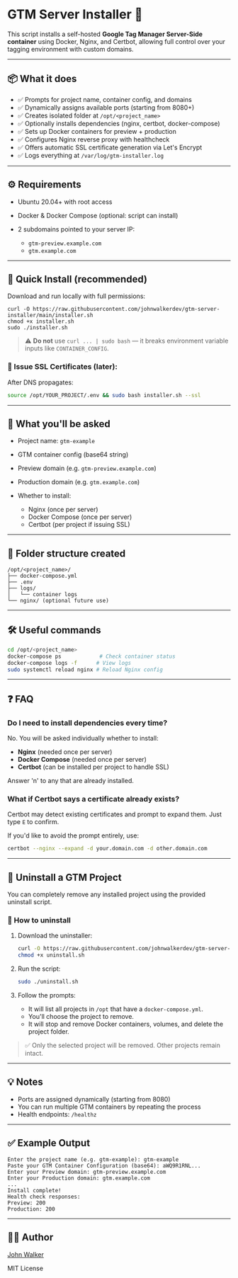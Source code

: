 # GTM Server Installer 🧩

This script installs a self-hosted **Google Tag Manager Server-Side container** using Docker, Nginx, and Certbot, allowing full control over your tagging environment with custom domains.

---

## 📦 What it does

* ✅ Prompts for project name, container config, and domains
* ✅ Dynamically assigns available ports (starting from 8080+)
* ✅ Creates isolated folder at `/opt/<project_name>`
* ✅ Optionally installs dependencies (nginx, certbot, docker-compose)
* ✅ Sets up Docker containers for preview + production
* ✅ Configures Nginx reverse proxy with healthcheck
* ✅ Offers automatic SSL certificate generation via Let's Encrypt
* ✅ Logs everything at `/var/log/gtm-installer.log`

---

## ⚙️ Requirements

* Ubuntu 20.04+ with root access
* Docker & Docker Compose (optional: script can install)
* 2 subdomains pointed to your server IP:

  * `gtm-preview.example.com`
  * `gtm.example.com`

---

## 🚀 Quick Install (recommended)

Download and run locally with full permissions:

```
curl -O https://raw.githubusercontent.com/johnwalkerdev/gtm-server-installer/main/installer.sh
chmod +x installer.sh
sudo ./installer.sh
```

> ⚠️ **Do not** use `curl ... | sudo bash` — it breaks environment variable inputs like `CONTAINER_CONFIG`.

### 🔐 Issue SSL Certificates (later):

After DNS propagates:

```bash
source /opt/YOUR_PROJECT/.env && sudo bash installer.sh --ssl
```

---

## 🧪 What you'll be asked

* Project name: `gtm-example`
* GTM container config (base64 string)
* Preview domain (e.g. `gtm-preview.example.com`)
* Production domain (e.g. `gtm.example.com`)
* Whether to install:

  * Nginx (once per server)
  * Docker Compose (once per server)
  * Certbot (per project if issuing SSL)

---

## 📂 Folder structure created

```
/opt/<project_name>/
├── docker-compose.yml
├── .env
├── logs/
│   └── container logs
└── nginx/ (optional future use)
```

---

## 🛠 Useful commands

```bash
cd /opt/<project_name>
docker-compose ps            # Check container status
docker-compose logs -f      # View logs
sudo systemctl reload nginx # Reload Nginx config
```

---

## ❓ FAQ

### Do I need to install dependencies every time?

No. You will be asked individually whether to install:

* **Nginx** (needed once per server)
* **Docker Compose** (needed once per server)
* **Certbot** (can be installed per project to handle SSL)

Answer 'n' to any that are already installed.

### What if Certbot says a certificate already exists?

Certbot may detect existing certificates and prompt to expand them. Just type `E` to confirm.

If you'd like to avoid the prompt entirely, use:

```bash
certbot --nginx --expand -d your.domain.com -d other.domain.com
```

---

## 🧹 Uninstall a GTM Project

You can completely remove any installed project using the provided uninstall script.

### 🔧 How to uninstall

1. Download the uninstaller:
   ```bash
   curl -O https://raw.githubusercontent.com/johnwalkerdev/gtm-server-installer/main/uninstall.sh
   chmod +x uninstall.sh
   ```

2. Run the script:
   ```bash
   sudo ./uninstall.sh
   ```

3. Follow the prompts:
   - It will list all projects in `/opt` that have a `docker-compose.yml`.
   - You'll choose the project to remove.
   - It will stop and remove Docker containers, volumes, and delete the project folder.

> ✅ Only the selected project will be removed. Other projects remain intact.

---

## 💡 Notes

* Ports are assigned dynamically (starting from 8080)
* You can run multiple GTM containers by repeating the process
* Health endpoints: `/healthz`

---

## ✅ Example Output

```
Enter the project name (e.g. gtm-example): gtm-example
Paste your GTM Container Configuration (base64): aWQ9R1RNL...
Enter your Preview domain: gtm-preview.example.com
Enter your Production domain: gtm.example.com
...
Install complete!
Health check responses:
Preview: 200
Production: 200
```

---

## 👨‍💻 Author

[John Walker](https://github.com/johnwalkerdev)

MIT License
